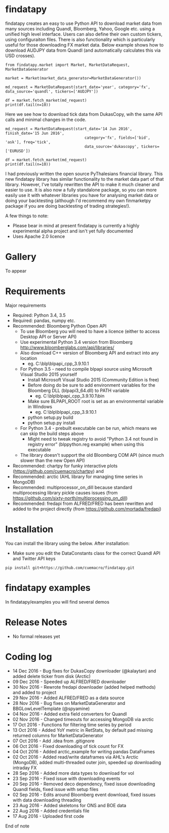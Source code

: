 # findatapy

findatapy creates an easy to use Python API to download market data from many sources including Quandl, Bloomberg, Yahoo, Google etc. using
a unified high level interface. Users can also define their own custom tickers, using configuraiton files. There is also functionality which
is particularly useful for those downloading FX market data. Below example shows how to download AUDJPY data from Quandl (and automatically 
calculates this via USD crosses).

```
from findatapy.market import Market, MarketDataRequest, MarketDataGenerator

market = Market(market_data_generator=MarketDataGenerator())

md_request = MarketDataRequest(start_date='year', category='fx', data_source='quandl', tickers=['AUDJPY'])

df = market.fetch_market(md_request)
print(df.tail(n=10))
```

Here we see how to download tick data from DukasCopy, wih the same API calls and minimal changes in the code.

```
md_request = MarketDataRequest(start_date='14 Jun 2016', finish_date='15 Jun 2016',
                                   category='fx', fields=['bid', 'ask'], freq='tick', 
                                   data_source='dukascopy', tickers=['EURUSD'])

df = market.fetch_market(md_request)
print(df.tail(n=10))
```

I had previously written the open source PyThalesians financial library. This new findatapy library has similar functionality to the 
market data part of that library. However, I've totally rewritten the API to make it much cleaner and easier to use. It is also now a fully
standalone package, so you can more easily use it with whatever libraries you have for analysing market data or doing your backtesting (although I'd recommend
my own finmarketpy package if you are doing backtesting of trading strategies!).

A few things to note:
* Please bear in mind at present findatapy is currently a highly experimental alpha project and isn't yet fully 
documented
* Uses Apache 2.0 licence

# Gallery

To appear

# Requirements

Major requirements
* Required: Python 3.4, 3.5
* Required: pandas, numpy etc.
* Recommended: Bloomberg Python Open API
    * To use Bloomberg you will need to have a licence (either to access Desktop API or Server API)
    * Use experimental Python 3.4 version from Bloomberg http://www.bloomberglabs.com/api/libraries/
    * Also download C++ version of Bloomberg API and extract into any location
        * eg. C:\blp\blpapi_cpp_3.9.10.1
    * For Python 3.5 - need to compile blpapi source using Microsoft Visual Studio 2015 yourself
        * Install Microsoft Visual Studio 2015 (Community Edition is free)
        * Before doing do be sure to add environment variables for the Bloomberg DLL (blpapi3_64.dll) to PATH variable
            * eg. C:\blp\blpapi_cpp_3.9.10.1\bin
        * Make sure BLPAPI_ROOT root is set as an environmental variable in Windows
            * eg. C:\blp\blpapi_cpp_3.9.10.1
        * python setup.py build
        * python setup.py install
    * For Python 3.4 - prebuilt executable can be run, which means we can skip the build steps above
        * Might need to tweak registry to avoid "Python 3.4 not found in registry error" (blppython.reg example) when using this executable 
    * The library doesn't support the old Bloomberg COM API (since much slower than the new Open API)
* Recommended: chartpy for funky interactive plots (https://github.com/cuemacro/chartpy) and
* Recommended: arctic (AHL library for managing time series in MongoDB)
* Recommended: multiprocessor_on_dill because standard multiprocessing library pickle causes issues 
(from https://github.com/sixty-north/multiprocessing_on_dill)
* Recommended: fredapi from ALFRED/FRED has been rewritten and added to the project directly (from https://github.com/mortada/fredapi)

# Installation

You can install the library using the below. After installation:
* Make sure you edit the DataConstants class for the correct Quandl API and Twitter API keys

```
pip install git+https://github.com/cuemacro/findatapy.git
```

# findatapy examples

In findatapy/examples you will find several demos

# Release Notes

* No formal releases yet

# Coding log

* 14 Dec 2016 - Bug fixes for DukasCopy downloader (@kalaytan) and added delete ticker from disk (Arctic)
* 09 Dec 2016 - Speeded up ALFRED/FRED downloader
* 30 Nov 2016 - Rewrote fredapi downloader (added helped methods) and added to project
* 29 Nov 2016 - Added ALFRED/FRED as a data source
* 28 Nov 2016 - Bug fixes on MarketDataGenerator and BBGLowLevelTemplate (@spyamine)
* 04 Nov 2016 - Added extra field converters for Quandl
* 02 Nov 2016 - Changed timeouts for accessing MongoDB via arctic
* 17 Oct 2016 - Functions for filtering time series by period
* 13 Oct 2016 - Added YoY metric in RetStats, by default pad missing returned columns for MarketDataGenerator
* 07 Oct 2016 - Add .idea from .gitignore
* 06 Oct 2016 - Fixed downloading of tick count for FX
* 04 Oct 2016 - Added arctic_example for writing pandas DataFrames
* 02 Oct 2016 - Added read/write dataframes via AHL's Arctic (MongoDB), added multi-threaded outer join, speeded up downloading intraday FX
* 28 Sep 2016 - Added more data types to download for vol
* 23 Sep 2016 - Fixed issue with downloading events
* 20 Sep 2016 - Removed deco dependency, fixed issue downloading Quandl fields, fixed issue with setup files
* 02 Sep 2016 - Edits around Bloomberg event download, fixed issues with data downloading threading
* 23 Aug 2016 - Added skeletons for ONS and BOE data
* 22 Aug 2016 - Added credentials file
* 17 Aug 2016 - Uploaded first code

End of note
